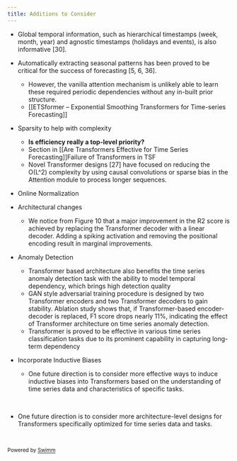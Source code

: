 ```yaml
---
title: Additions to Consider
---
```

- Global temporal information, such as hierarchical timestamps (week, month, year) and agnostic timestamps (holidays and events), is also informative \[30\].
- Automatically extracting seasonal patterns has been proved to be critical for the success of forecasting \[5, 6, 36\].
  - However, the vanilla attention mechanism is unlikely able to learn these required periodic dependencies without any in-built prior structure.
  - \[\[ETSformer – Exponential Smoothing Transformers for Time-series Forecasting\]\]
- Sparsity to help with complexity
  - **Is efficiency really a top-level priority?**
  - Section in \[\[Are Transformers Effective for Time Series Forecasting\]\]Failure of Transformers in TSF
  - Novel Transformer designs \[27\] have focused on reducing the O(L^2) complexity by using causal convolutions or sparse bias in the Attention module to process longer sequences.
- Online Normalization
- Architectural changes
  - We notice from Figure 10 that a major improvement in the R2 score is achieved by replacing the Transformer decoder with a linear decoder. Adding a spiking activation and removing the positional encoding result in marginal improvements.
- Anomaly Detection
  - Transformer based architecture also benefits the time series anomaly detection task with the ability to model temporal dependency, which brings high detection quality
  - GAN style adversarial training procedure is designed by two Transformer encoders and two Transformer decoders to gain stability. Ablation study shows that, if Transformer-based encoder-decoder is replaced, F1 score drops nearly 11%, indicating the effect of Transformer architecture on time series anomaly detection.&nbsp;
  - Transformer is proved to be effective in various time series classification tasks due to its prominent capability in capturing long-term dependency
- Incorporate Inductive Biases
  - One future direction is to consider more effective ways to induce inductive biases into Transformers based on the understanding of time series data and characteristics of specific tasks.

  &nbsp;
- One future direction is to consider more architecture-level designs for Transformers specifically optimized for time series data and tasks.

&nbsp;

<SwmMeta version="3.0.0" repo-id="Z2l0aHViJTNBJTNBQ1M0Nzk2JTNBJTNBQWxleFQxNDM=" repo-name="CS4796"><sup>Powered by [Swimm](https://app.swimm.io/)</sup></SwmMeta>
